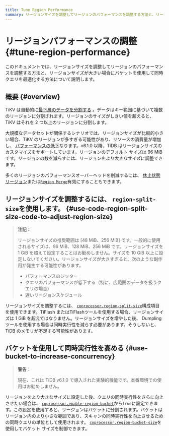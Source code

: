 ```yaml
---
title: Tune Region Performance
summary: リージョンサイズを調整してリージョンのパフォーマンスを調整する方法と、リージョンサイズが大きい場合にバケットを使用して同時クエリを最適化する方法を学習します。
---
```


# リージョンパフォーマンスの調整 {#tune-region-performance}

このドキュメントでは、リージョンサイズを調整してリージョンのパフォーマンスを調整する方法と、リージョンサイズが大きい場合にバケットを使用して同時クエリを最適化する方法について説明します。

## 概要 {#overview}

TiKV は自動的に[最下層のデータを分割する](/best-practices/tidb-best-practices.md#data-sharding) 。データはキー範囲に基づいて複数のリージョンに分割されます。リージョンのサイズがしきい値を超えると、TiKV はそれを 2 つ以上のリージョンに分割します。

大規模なデータセットが関係するシナリオでは、リージョンサイズが比較的小さい場合、TiKV のリージョンが多すぎる可能性があり、リソースの消費量が増加し、 [パフォーマンスの低下](/best-practices/massive-regions-best-practices.md#performance-problem)なります。v6.1.0 以降、TiDB はリージョンサイズのカスタマイズをサポートしています。リージョンのデフォルト サイズは 96 MiB です。リージョンの数を減らすには、リージョンをより大きなサイズに調整できます。

多くのリージョンのパフォーマンスオーバーヘッドを削減するには、 [休止状態リージョン](/best-practices/massive-regions-best-practices.md#method-4-increase-the-number-of-tikv-instances)または[`Region Merge`](/best-practices/massive-regions-best-practices.md#method-5-adjust-raft-base-tick-interval)有効にすることもできます。

## リージョンサイズを調整するには、 <code>region-split-size</code>を使用します。 {#use-code-region-split-size-code-to-adjust-region-size}

> **注記：**
>
> リージョンサイズの推奨範囲は [48 MiB、256 MiB] です。一般的に使用されるサイズは、96 MiB、128 MiB、256 MiB です。リージョンサイズを 1 GiB を超えて設定することはお勧めしません。サイズを 10 GiB 以上に設定しないでください。リージョンサイズが大きすぎると、次のような副作用が発生する可能性があります。
>
> -   パフォーマンスのジッター
> -   クエリのパフォーマンスが低下する（特に、広範囲のデータを扱うクエリの場合）
> -   遅いリージョンスケジュール

リージョンサイズを調整するには、 [`coprocessor.region-split-size`](/tikv-configuration-file.md#region-split-size)構成項目を使用できます。TiFlash またはTiFlashツールを使用する場合、リージョンサイズは 1 GiB を超えてはなりません。リージョンサイズを増やした後、 Dumplingツールを使用する場合は同時実行性を減らす必要があります。そうしないと、TiDB のメモリが不足する可能性があります。

## バケットを使用して同時実行性を高める {#use-bucket-to-increase-concurrency}

> **警告：**
>
> 現在、これは TiDB v6.1.0 で導入された実験的機能です。本番環境での使用はお勧めしません。

リージョンをより大きなサイズに設定した後、クエリの同時実行性をさらに向上させたい場合は、 [`coprocessor.enable-region-bucket`](/tikv-configuration-file.md#enable-region-bucket-new-in-v610)から`true`に設定できます。この設定を使用すると、リージョンはバケットに分割されます。バケットはリージョン内のより小さな範囲であり、スキャンの同時実行性を向上させるための同時クエリの単位として使用されます。 [`coprocessor.region-bucket-size`](/tikv-configuration-file.md#region-bucket-size-new-in-v610)を使用してバケット サイズを制御できます。
